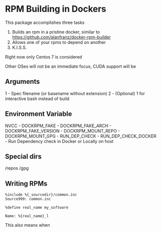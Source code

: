# RPM Building in Dockers #

This package accomplishes three tasks

1. Builds an rpm in a pristine docker, similar to https://github.com/alanfranz/docker-rpm-builder
2. Allows one of your rpms to depend on another
3. K.I.S.S.

Right now only Centos 7 is considered

Other OSes will not be an immediate focus, CUDA support will be

## Arguments ##

1 - Spec filename (or basename without extension)
2 - (Optional) 1 for interactive bash instead of build

## Environment Variable ## 

NVCC - 
DOCKRPM_FAKE  -
DOCKRPM_FAKE_ARCH - 
DOCKRPM_FAKE_VERSION -
DOCKRPM_MOUNT_REPO -
DOCKRPM_MOUNT_GPG -
RUN_DEP_CHECK -
RUN_DEP_CHECK_DOCKER - Run Dependency check in Docker or Locally on host
## Special dirs ##

/repos
/gpg

## Writing RPMs ##

```spec
%include %{_sourcedir}/common.inc
Source999: common.inc

%define real_name my_software

Name: %{real_name}_l
```

This also means when 
